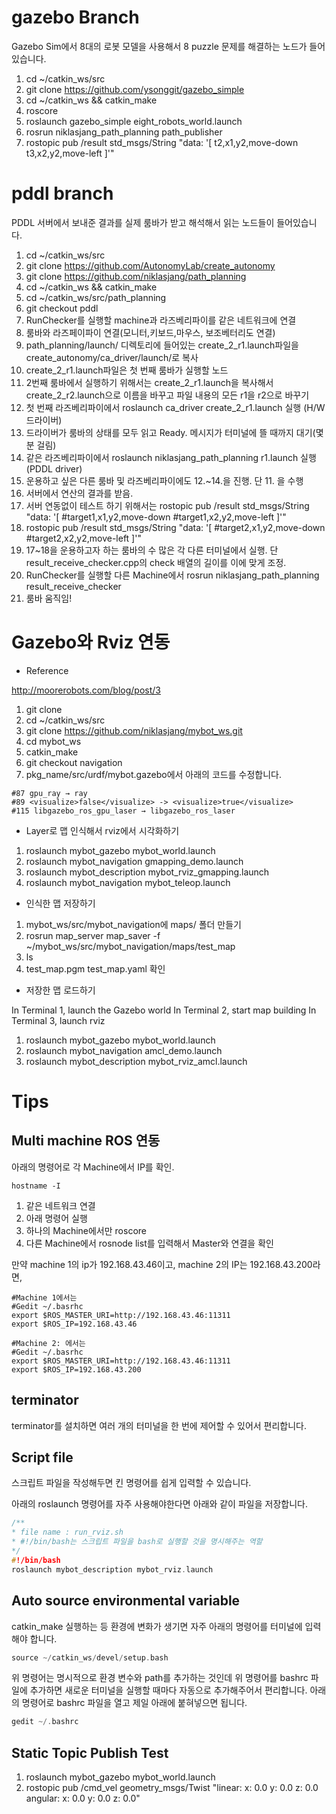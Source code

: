 
# gazebo Branch

Gazebo Sim에서 8대의 로봇 모델을 사용해서 8 puzzle 문제를 해결하는 노드가 들어있습니다.

1. cd ~/catkin_ws/src
2. git clone https://github.com/ysonggit/gazebo_simple
3. cd ~/catkin_ws && catkin_make
4. roscore
5. roslaunch gazebo_simple eight_robots_world.launch
6. rosrun niklasjang_path_planning path_publisher
7. rostopic pub /result std_msgs/String "data: '[ t2,x1,y2,move-down t3,x2,y2,move-left ]'"

# pddl branch

PDDL 서버에서 보내준 결과를 실제 룸바가 받고 해석해서 읽는 노드들이 들어있습니다.

1. cd ~/catkin_ws/src
2. git clone https://github.com/AutonomyLab/create_autonomy
3. git clone https://github.com/niklasjang/path_planning
4. cd ~/catkin_ws && catkin_make
5. cd ~/catkin_ws/src/path_planning
6. git checkout pddl
7. RunChecker를 실행할 machine과 라즈베리파이를 같은 네트워크에 연결
8. 룸바와 라즈페이파이 연결(모니터,키보드,마우스, 보조베터리도 연결)
9. path_planning/launch/ 디렉토리에 들어있는 create_2_r1.launch파일을 create_autonomy/ca_driver/launch/로 복사
10. create_2_r1.launch파일은 첫 번째 룸바가 실행할 노드
11. 2번째 룸바에서 실행하기 위해서는 create_2_r1.launch을 복사해서 create_2_r2.launch으로 이름을 바꾸고 파일 내용의 모든 r1을 r2으로 바꾸기
12. 첫 번째 라즈베리파이에서 roslaunch ca_driver create_2_r1.launch 실행 (H/W 드라이버)
13. 드라이버가 룸바의 상태를 모두 읽고 Ready. 메시지가 터미널에 뜰 때까지 대기(몇 분 걸림)
14. 같은 라즈베리파이에서 roslaunch niklasjang_path_planning r1.launch 실행(PDDL driver)
15. 운용하고 싶은 다른 룸바 및 라즈베리파이에도 12.~14.을 진행. 단 11. 을 수행
16. 서버에서 연산의 결과를 받음.
17. 서버 연동없이 테스트 하기 위해서는  rostopic pub /result std_msgs/String "data: '[ #target1,x1,y2,move-down #target1,x2,y2,move-left ]'"
18. rostopic pub /result std_msgs/String "data: '[ #target2,x1,y2,move-down #target2,x2,y2,move-left ]'"
19. 17~18을 운용하고자 하는 룸바의 수 많은 각 다른 터미널에서 실행. 단 result_receive_checker.cpp의 check 배열의 길이를 이에 맞게 조정.
20. RunChecker를 실행할 다른 Machine에서 rosrun niklasjang_path_planning result_receive_checker
21. 룸바 움직임!


# Gazebo와 Rviz 연동

- Reference

<http://moorerobots.com/blog/post/3>

1. git clone
2. cd ~/catkin_ws/src
3. git clone https://github.com/niklasjang/mybot_ws.git
4. cd mybot_ws
5. catkin_make
6. git checkout navigation
7. pkg_name/src/urdf/mybot.gazebo에서 아래의 코드를 수정합니다.

```t
#87 gpu_ray → ray
#89 <visualize>false</visualize> -> <visualize>true</visualize>
#115 libgazebo_ros_gpu_laser → libgazebo_ros_laser
```

- Layer로 맵 인식해서 rviz에서 시각화하기

1. roslaunch mybot_gazebo mybot_world.launch
2. roslaunch mybot_navigation gmapping_demo.launch
3. roslaunch mybot_description mybot_rviz_gmapping.launch
4. roslaunch mybot_navigation mybot_teleop.launch

- 인식한 맵 저장하기

1. mybot_ws/src/mybot_navigation에 maps/ 폴더 만들기
2. rosrun map_server map_saver -f ~/mybot_ws/src/mybot_navigation/maps/test_map
3. ls
4. test_map.pgm  test_map.yaml 확인

- 저장한 맵 로드하기

In Terminal 1, launch the Gazebo world
In Terminal 2, start map building
In Terminal 3, launch rviz

1. roslaunch mybot_gazebo mybot_world.launch
2. roslaunch mybot_navigation amcl_demo.launch
3. roslaunch mybot_description mybot_rviz_amcl.launch



# Tips

## Multi machine ROS 연동

아래의 명령어로 각 Machine에서 IP를 확인. 

```t
hostname -I
```


1. 같은 네트워크 연결
2. 아래 명령어 실행
3. 하나의 Machine에서만 roscore
4. 다른 Machine에서 rosnode list를 입력해서 Master와 연결을 확인

만약 machine 1의 ip가 192.168.43.46이고, machine 2의 IP는 192.168.43.200라면,

```t
#Machine 1에서는 
#Gedit ~/.basrhc
export $ROS_MASTER_URI=http://192.168.43.46:11311
export $ROS_IP=192.168.43.46
```

```t
#Machine 2: 에서는
#Gedit ~/.basrhc
export $ROS_MASTER_URI=http://192.168.43.46:11311
export $ROS_IP=192.168.43.200
```

## terminator

terminator를 설치하면 여러 개의 터미널을 한 번에 제어할 수 있어서 편리합니다.

## Script file

스크립트 파일을 작성해두면 킨 명령어를 쉽게 입력할 수 있습니다.

아래의 roslaunch 명령어를 자주 사용해야한다면 아래와 같이 파일을 저장합니다.

```cpp
/**
* file name : run_rviz.sh
* #!/bin/bash는 스크립트 파일을 bash로 실행할 것을 명시해주는 역할
*/
#!/bin/bash
roslaunch mybot_description mybot_rviz.launch
```

## Auto source environmental variable

catkin_make 실행하는 등 환경에 변화가 생기면 자주 아래의 명령어를 터미널에 입력해야 합니다.

```cpp
source ~/catkin_ws/devel/setup.bash
```

위 명령어는 명시적으로 환경 변수와 path를 추가하는 것인데 위 명령어를 bashrc 파일에 추가하면 새로운 터미널을 실행할 때마다
자동으로 추가해주어서 편리합니다. 아래의 명령어로 bashrc 파일을 열고 제일 아래에 붙혀넣으면 됩니다.

```cpp
gedit ~/.bashrc
```

## Static Topic Publish Test

1. roslaunch mybot_gazebo mybot_world.launch
2. rostopic pub /cmd_vel geometry_msgs/Twist "linear:
  x: 0.0
  y: 0.0
  z: 0.0
angular:
  x: 0.0
  y: 0.0
  z: 0.0"


